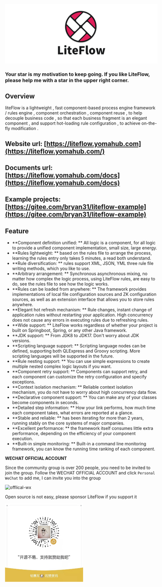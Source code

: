 <p align="center">
<a href="https://liteflow.yomahub.com/">
    <img src="static/img/logo-main.svg" alt="logo">
</a>
</p>

<h3>Your star is my motivation to keep going. If you like LiteFlow, please help me with a star in the upper right corner.</h3>

## Overview
liteFlow is a lightweight , fast component-based process engine framework / rules engine , component orchestration , component reuse , to help decouple business code , so that each business fragment is an elegant component , and support hot-loading rule configuration , to achieve on-the-fly modification .

## Website url: [https://liteflow.yomahub.com](https://liteflow.yomahub.com/)
## Documents url: [https://liteflow.yomahub.com/docs](https://liteflow.yomahub.com/docs)
## Example projects: [https://gitee.com/bryan31/liteflow-example](https://gitee.com/bryan31/liteflow-example)

## Feature
* **Component definition unified: ** All logic is a component, for all logic to provide a unified component implementation, small size, large energy.
* **Rules lightweight: ** based on the rules file to arrange the process, learning the rules entry only takes 5 minutes, a read both understand.
* **Rule diversification: ** rules support XML, JSON, YML three rule file writing methods, which you like to use.
* **Arbitrary arrangement: ** Synchronous asynchronous mixing, no matter how complex the logic process, using LiteFlow rules, are easy to do, see the rules file to see how the logic works.
* **Rules can be loaded from anywhere: ** The framework provides implementations of local file configuration sources and ZK configuration sources, as well as an extension interface that allows you to store rules anywhere.
* **Elegant hot refresh mechanism: ** Rule changes, instant change of application rules without restarting your application. High concurrency does not cause any errors in executing rules due to refreshing rules.
* **Wide support: ** LiteFlow works regardless of whether your project is built on Springboot, Spring, or any other Java framework.
* **JDK support: ** From JDK8 to JDK17. Don't worry about JDK versions.
* **Scripting language support: ** Scripting language nodes can be defined, supporting both QLExpress and Groovy scripting. More scripting languages will be supported in the future.
* **Rule nesting support: ** You can use simple expressions to create multiple nested complex logic layouts if you want.
* **Component retry support: ** Components can support retry, and each component can customize the retry configuration and specify exceptions.
* **Context isolation mechanism: ** Reliable context isolation mechanism, you do not have to worry about high concurrency data flow.
* **Declarative component support: ** You can make any of your classes become components in seconds.
* **Detailed step information: ** How your link performs, how much time each component takes, what errors are reported at a glance.
* **Stable and reliable: ** has been iterating for more than 2 years, running stably on the core systems of major companies.
* **Excellent performance: ** the framework itself consumes little extra performance, depending on the efficiency of your component execution.
* **Built-in simple monitoring: ** Built-in a command line monitoring framework, you can know the running time ranking of each component.

**WECHAT OFFICIAL ACCOUNT**

Since the community group is over 200 people, you need to be invited to join the group. Follow the WECHAT OFFICIAL ACCOUNT and click `Personal WeChat` to add me, I can invite you into the group

![offIical-wx](static/img/offical-wx.jpg)

Open source is not easy, please sponsor LiteFlow if you support it

<img src="static/img/zanshang.jpeg" alt="zanshang" width="258" />
